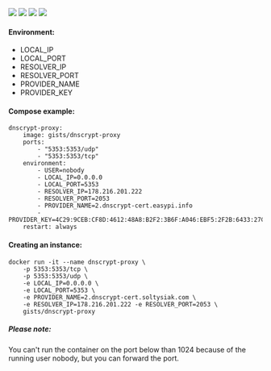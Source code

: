 ![](https://img.shields.io/badge/dnscrypt--proxy-1.7.0-brightgreen.svg) ![](https://img.shields.io/badge/Alpine-edge-brightgreen.svg) ![](https://img.shields.io/docker/stars/gists/dnscrypt-proxy.svg) ![](https://img.shields.io/docker/pulls/gists/dnscrypt-proxy.svg)

#### Environment:

- LOCAL_IP
- LOCAL_PORT
- RESOLVER_IP
- RESOLVER_PORT
- PROVIDER_NAME
- PROVIDER_KEY

#### Compose example:

    dnscrypt-proxy:
        image: gists/dnscrypt-proxy
        ports:
            - "5353:5353/udp"
            - "5353:5353/tcp"
        environment:
            - USER=nobody
            - LOCAL_IP=0.0.0.0
            - LOCAL_PORT=5353
            - RESOLVER_IP=178.216.201.222
            - RESOLVER_PORT=2053
            - PROVIDER_NAME=2.dnscrypt-cert.easypi.info
            - PROVIDER_KEY=4C29:9CEB:CF8D:4612:48A8:B2F2:3B6F:A046:EBF5:2F2B:6433:27C6:5F3A:88F5:495E:3075
        restart: always

#### Creating an instance:

    docker run -it --name dnscrypt-proxy \
        -p 5353:5353/tcp \
        -p 5353:5353/udp \
        -e LOCAL_IP=0.0.0.0 \
        -e LOCAL_PORT=5353 \
        -e PROVIDER_NAME=2.dnscrypt-cert.soltysiak.com \
        -e RESOLVER_IP=178.216.201.222 -e RESOLVER_PORT=2053 \
        gists/dnscrypt-proxy

##### Please note:

You can't run the container on the port below than 1024 because of the running user nobody, but you can forward the port.
